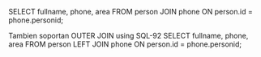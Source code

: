 SELECT fullname, phone, area
FROM person JOIN phone ON person.id = phone.personid;


Tambien soportan OUTER JOIN using SQL-92
SELECT fullname, phone, area
FROM person LEFT JOIN phone ON person.id = phone.personid;
